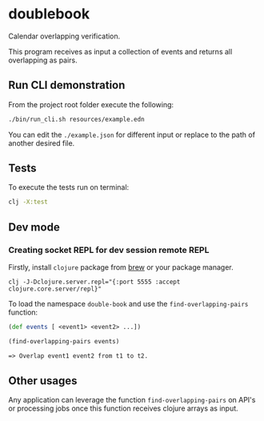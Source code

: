 # doublebook
Calendar overlapping verification.
    
This program receives as input a collection of events and returns all overlapping as pairs.

## Run CLI demonstration
From the project root folder execute the following:

```bash
./bin/run_cli.sh resources/example.edn
```
You can edit the `./example.json` for different input or replace to the path of another desired file.

## Tests
To execute the tests run on terminal:

```bash
clj -X:test
```

## Dev mode

### Creating socket REPL for dev session remote REPL
Firstly, install `clojure` package from [brew](https://formulae.brew.sh/formula/clojure) or your package manager.

```shell
clj -J-Dclojure.server.repl="{:port 5555 :accept clojure.core.server/repl}"
```

To load the namespace `double-book` and use the  `find-overlapping-pairs` function:

``` clojure
(def events [ <event1> <event2> ...])

(find-overlapping-pairs events)

=> Overlap event1 event2 from t1 to t2.
```

## Other usages

Any application can leverage the function `find-overlapping-pairs` on API's or processing jobs once this
function receives clojure arrays as input.
